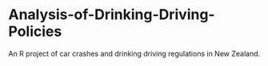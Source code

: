 # Analysis-of-Drinking-Driving-Policies
An R project of car crashes and drinking driving regulations in New Zealand. 
